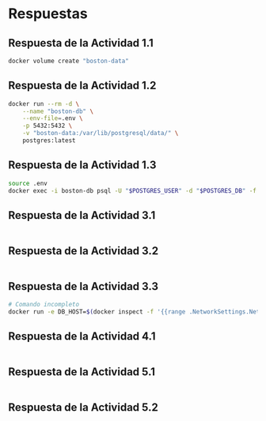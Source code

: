 # Respuestas

## Respuesta de la **Actividad 1.1**

```bash
docker volume create "boston-data"
```

## Respuesta de la **Actividad 1.2**

```bash
docker run --rm -d \
	--name "boston-db" \
	--env-file=.env \
	-p 5432:5432 \
	-v "boston-data:/var/lib/postgresql/data/" \
	postgres:latest
```

## Respuesta de la **Actividad 1.3**

```bash
source .env
docker exec -i boston-db psql -U "$POSTGRES_USER" -d "$POSTGRES_DB" -f /dev/stdin < db.sql
```


## Respuesta de la **Actividad 3.1**

```Dockerfile

```


## Respuesta de la **Actividad 3.2**

```bash

```


## Respuesta de la **Actividad 3.3**

```bash
# Comando incompleto
docker run -e DB_HOST=$(docker inspect -f '{{range .NetworkSettings.Networks}}{{.IPAddress}}{{end}}' boston-db) 
```

## Respuesta de la **Actividad 4.1**

```yml

```

## Respuesta de la **Actividad 5.1**

```bash

```

## Respuesta de la **Actividad 5.2**

```bash

```
